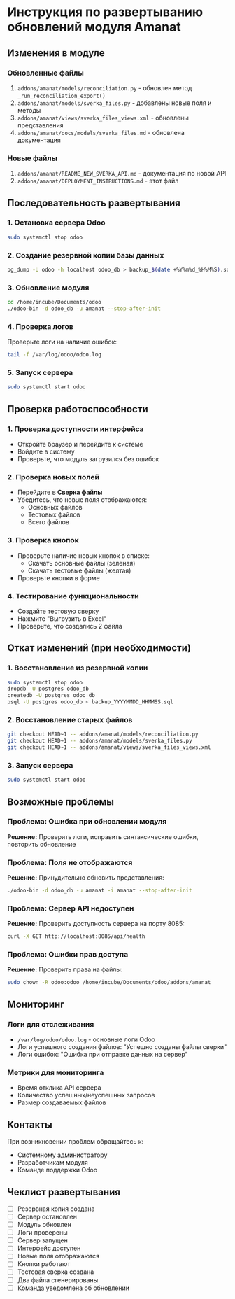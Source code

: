 # Инструкция по развертыванию обновлений модуля Amanat

## Изменения в модуле

### Обновленные файлы
1. `addons/amanat/models/reconciliation.py` - обновлен метод `_run_reconciliation_export()`
2. `addons/amanat/models/sverka_files.py` - добавлены новые поля и методы
3. `addons/amanat/views/sverka_files_views.xml` - обновлены представления
4. `addons/amanat/docs/models/sverka_files.md` - обновлена документация

### Новые файлы
1. `addons/amanat/README_NEW_SVERKA_API.md` - документация по новой API
2. `addons/amanat/DEPLOYMENT_INSTRUCTIONS.md` - этот файл

## Последовательность развертывания

### 1. Остановка сервера Odoo
```bash
sudo systemctl stop odoo
```

### 2. Создание резервной копии базы данных
```bash
pg_dump -U odoo -h localhost odoo_db > backup_$(date +%Y%m%d_%H%M%S).sql
```

### 3. Обновление модуля
```bash
cd /home/incube/Documents/odoo
./odoo-bin -d odoo_db -u amanat --stop-after-init
```

### 4. Проверка логов
Проверьте логи на наличие ошибок:
```bash
tail -f /var/log/odoo/odoo.log
```

### 5. Запуск сервера
```bash
sudo systemctl start odoo
```

## Проверка работоспособности

### 1. Проверка доступности интерфейса
- Откройте браузер и перейдите к системе
- Войдите в систему
- Проверьте, что модуль загрузился без ошибок

### 2. Проверка новых полей
- Перейдите в **Сверка файлы**
- Убедитесь, что новые поля отображаются:
  - Основных файлов
  - Тестовых файлов
  - Всего файлов

### 3. Проверка кнопок
- Проверьте наличие новых кнопок в списке:
  - Скачать основные файлы (зеленая)
  - Скачать тестовые файлы (желтая)
- Проверьте кнопки в форме

### 4. Тестирование функциональности
- Создайте тестовую сверку
- Нажмите "Выгрузить в Excel"
- Проверьте, что создались 2 файла

## Откат изменений (при необходимости)

### 1. Восстановление из резервной копии
```bash
sudo systemctl stop odoo
dropdb -U postgres odoo_db
createdb -U postgres odoo_db
psql -U postgres odoo_db < backup_YYYYMMDD_HHMMSS.sql
```

### 2. Восстановление старых файлов
```bash
git checkout HEAD~1 -- addons/amanat/models/reconciliation.py
git checkout HEAD~1 -- addons/amanat/models/sverka_files.py
git checkout HEAD~1 -- addons/amanat/views/sverka_files_views.xml
```

### 3. Запуск сервера
```bash
sudo systemctl start odoo
```

## Возможные проблемы

### Проблема: Ошибка при обновлении модуля
**Решение:** Проверить логи, исправить синтаксические ошибки, повторить обновление

### Проблема: Поля не отображаются
**Решение:** Принудительно обновить представления:
```bash
./odoo-bin -d odoo_db -u amanat -i amanat --stop-after-init
```

### Проблема: Сервер API недоступен
**Решение:** Проверить доступность сервера на порту 8085:
```bash
curl -X GET http://localhost:8085/api/health
```

### Проблема: Ошибки прав доступа
**Решение:** Проверить права на файлы:
```bash
sudo chown -R odoo:odoo /home/incube/Documents/odoo/addons/amanat
```

## Мониторинг

### Логи для отслеживания
- `/var/log/odoo/odoo.log` - основные логи Odoo
- Логи успешного создания файлов: "Успешно созданы файлы сверки"
- Логи ошибок: "Ошибка при отправке данных на сервер"

### Метрики для мониторинга
- Время отклика API сервера
- Количество успешных/неуспешных запросов
- Размер создаваемых файлов

## Контакты

При возникновении проблем обращайтесь к:
- Системному администратору
- Разработчикам модуля
- Команде поддержки Odoo

## Чеклист развертывания

- [ ] Резервная копия создана
- [ ] Сервер остановлен
- [ ] Модуль обновлен
- [ ] Логи проверены
- [ ] Сервер запущен
- [ ] Интерфейс доступен
- [ ] Новые поля отображаются
- [ ] Кнопки работают
- [ ] Тестовая сверка создана
- [ ] Два файла сгенерированы
- [ ] Команда уведомлена об обновлении 